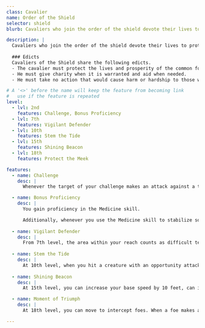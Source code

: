 ```yaml
---
class: Cavalier
name: Order of the Shield
selector: shield
blurb: Cavaliers who join the order of the shield devote their lives to protecting the common folk, from the simple farmer to the honest craftsman.

description: |
  Cavaliers who join the order of the shield devote their lives to protecting the common folk, from the simple farmer to the honest craftsman. These cavaliers stand before the tide, protecting the innocent from roving marauders and hungry monsters.
  
  ### Edicts
  Cavaliers of the Shield share the following edicts.
  - The cavalier must protect the lives and prosperity of the common folk, shielding them from the deprivations of those who would seek to cause them harm or exploit them. 
  - He must give charity when it is warranted and aid when needed. 
  - He must take no action that would cause harm or hardship to those who cannot defend themselves.

# A '<>' before the name will keep the feature from becoming link
#   use if the feature is repeated
level:
  - lvl: 2nd
    features: Challenge, Bonus Proficiency
  - lvl: 7th
    features: Vigilant Defender
  - lvl: 10th
    features: Stem the Tide
  - lvl: 15th
    features: Shining Beacon
  - lvl: 18th
    features: Protect the Meek

features:
  - name: Challenge
    desc: |
      Whenever the target of your challenge makes an attack against a target other than you, you have advantage on the next attack roll against target, as long as the attack is made before the end of your next turn.

  - name: Bonus Proficiency
    desc: |
      You gain proficiency in the Medicine skill.

      Additionally, whenever you use the Medicine skill to stabilize someone, your proficiency bonus is doubled.
      
  - name: Vigilant Defender
    desc: |
      From 7th level, the area within your reach counts as difficult terrain for your enemies.
      
  - name: Stem the Tide
    desc: |
      At 10th level, when you hit a creature with an opportunity attack, reduce the creature's speed by 20 for the rest of the turn. When you make an opportunity attack, you can make an additional reaction before the end of your next turn. You can make no more reactions between turns than your Strength modifier or Dexterity modifier (your choice). You can not benefit from this feature while using the sentinel feat.
      
  - name: Shining Beacon
    desc: |
      At 15th level, you can increase your base speed by 10 feet, can ignore difficult terrain, and gain a +1d4 bonus on attack rolls. This lasts for 1 minute. Once you use this ability, you can't use it again until you finish a short rest.

  - name: Moment of Triumph
    desc: |
      At 18th level, you can move to intercept foes. When a foe makes an action, as a reaction, you can move up to your speed (or your mount's speed, if mounted) and make a single melee attack. This movement provokes opportunity attacks as normal. You must end your movement adjacent to an enemy. Once you use this ability, you can't use it again until you finish a short rest.

---
```


